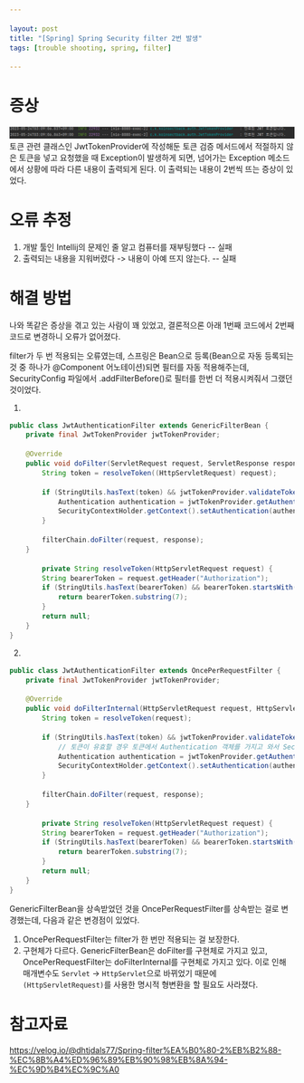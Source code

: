 ```yaml
---
  
layout: post
title: "[Spring] Spring Security filter 2번 발생"
tags: [trouble shooting, spring, filter]

---
```


# 증상

![0524](.\assets\0524.png)토큰 관련 클래스인 JwtTokenProvider에 작성해둔 토큰 검증 메서드에서 적절하지 않은 토큰을 넣고 요청했을 때 Exception이 발생하게 되면, 넘어가는 Exception 메소드에서 상황에 따라 다른 내용이 출력되게 된다. 이 출력되는 내용이 2번씩 뜨는 증상이 있었다.



# 오류 추정

1. 개발 툴인 Intellij의 문제인 줄 알고 컴퓨터를 재부팅했다 -- 실패
2. 출력되는 내용을 지워버렸다 -> 내용이 아예 뜨지 않는다. -- 실패



# 해결 방법

나와 똑같은 증상을 겪고 있는 사람이 꽤 있었고, 결론적으론 아래 1번째 코드에서 2번째 코드로 변경하니 오류가 없어졌다.

filter가 두 번 적용되는 오류였는데, 스프링은 Bean으로 등록(Bean으로 자동 등록되는 것 중 하나가 @Component 어노테이션)되면 필터를 자동 적용해주는데, SecurityConfig 파일에서 .addFilterBefore()로 필터를 한번 더 적용시켜줘서 그랬던 것이었다.

1.

```java
public class JwtAuthenticationFilter extends GenericFilterBean {
    private final JwtTokenProvider jwtTokenProvider;

    @Override
    public void doFilter(ServletRequest request, ServletResponse response, FilterChain filterChain) throws IOException, ServletException {
        String token = resolveToken((HttpServletRequest) request);

        if (StringUtils.hasText(token) && jwtTokenProvider.validateToken(token)) {
            Authentication authentication = jwtTokenProvider.getAuthentication(token);
            SecurityContextHolder.getContext().setAuthentication(authentication);
        }

        filterChain.doFilter(request, response);
    }

		private String resolveToken(HttpServletRequest request) {
        String bearerToken = request.getHeader("Authorization");
        if (StringUtils.hasText(bearerToken) && bearerToken.startsWith("Bearer ")) {
            return bearerToken.substring(7);
        }
        return null;
    }
}
```

2.

```java
public class JwtAuthenticationFilter extends OncePerRequestFilter {
    private final JwtTokenProvider jwtTokenProvider;

    @Override
    public void doFilterInternal(HttpServletRequest request, HttpServletResponse response, FilterChain filterChain) throws IOException, ServletException {
        String token = resolveToken(request);

        if (StringUtils.hasText(token) && jwtTokenProvider.validateToken(token)) {
            // 토큰이 유효할 경우 토큰에서 Authentication 객체를 가지고 와서 SecurityContext 에 저장
            Authentication authentication = jwtTokenProvider.getAuthentication(token);
            SecurityContextHolder.getContext().setAuthentication(authentication);
        }

        filterChain.doFilter(request, response);
    }

		private String resolveToken(HttpServletRequest request) {
        String bearerToken = request.getHeader("Authorization");
        if (StringUtils.hasText(bearerToken) && bearerToken.startsWith("Bearer ")) {
            return bearerToken.substring(7);
        }
        return null;
    }
}
```

GenericFilterBean을 상속받었던 것을 OncePerRequestFilter를 상속받는 걸로 변경했는데, 다음과 같은 변경점이 있었다.

1. OncePerRequestFilter는 filter가 한 번만 적용되는 걸 보장한다.
2. 구현체가 다르다. GenericFilterBean은 doFilter를 구현체로 가지고 있고, OncePerRequestFilter는 doFilterInternal를 구현체로 가지고 있다. 이로 인해 매개변수도 `Servlet` → `HttpServlet`으로 바뀌었기 때문에 `(HttpServletRequest)`를 사용한 명시적 형변환을 할 필요도 사라졌다.



# 참고자료

https://velog.io/@dhtjdals77/Spring-filter%EA%B0%80-2%EB%B2%88-%EC%8B%A4%ED%96%89%EB%90%98%EB%8A%94-%EC%9D%B4%EC%9C%A0
